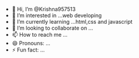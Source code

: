 - 👋 Hi, I’m @Krishna957513 
- 👀 I’m interested in ...web developing
- 🌱 I’m currently learning ...html,css and javascript
- 💞️ I’m looking to collaborate on ...
- 📫 How to reach me ...
- 😄 Pronouns: ...
- ⚡ Fun fact: ...

<!---
Krishna957513/Krishna957513 is a ✨ special ✨ repository because its `README.md` (this file) appears on your GitHub profile.
You can click the Preview link to take a look at your changes.
--->
